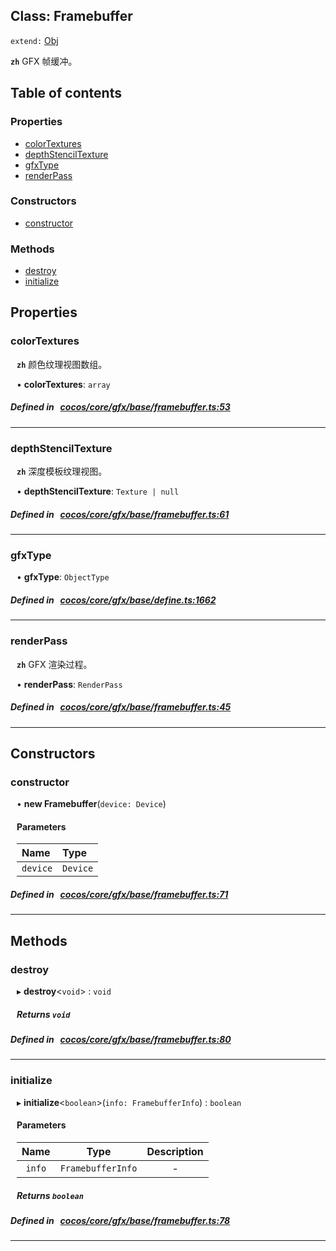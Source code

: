 
## Class: Framebuffer


`extend:`
[Obj](docs/zh/gfx/Class/Obj.md)












**`zh`** GFX 帧缓冲。



<div class="table-of-content">
<h2>Table of contents</h2>


### Properties

- [ colorTextures](#colorTextures)
- [ depthStencilTexture](#depthStencilTexture)
- [ gfxType](#gfxType)
- [ renderPass](#renderPass)

### Constructors

- [ constructor](#constructor)

### Methods

- [ destroy](#destroy)
- [ initialize](#initialize)
</div>

## Properties


### colorTextures
<div style="margin-left: 10px;">




**`zh`** 颜色纹理视图数组。





•  **colorTextures**:
 ``array`` 
</div>

##### Defined in &nbsp;   [cocos/core/gfx/base/framebuffer.ts:53](https://github.com/cocos-creator/engine/blob/c7bf6b8a9/cocos/core/gfx/base/framebuffer.ts#L53)&nbsp;


___


### depthStencilTexture
<div style="margin-left: 10px;">




**`zh`** 深度模板纹理视图。





•  **depthStencilTexture**:
 ``Texture | null`` 
</div>

##### Defined in &nbsp;   [cocos/core/gfx/base/framebuffer.ts:61](https://github.com/cocos-creator/engine/blob/c7bf6b8a9/cocos/core/gfx/base/framebuffer.ts#L61)&nbsp;


___


### gfxType
<div style="margin-left: 10px;">




•  **gfxType**:
 ``ObjectType`` 
</div>

##### Defined in &nbsp;   [cocos/core/gfx/base/define.ts:1662](https://github.com/cocos-creator/engine/blob/c7bf6b8a9/cocos/core/gfx/base/define.ts#L1662)&nbsp;


___


### renderPass
<div style="margin-left: 10px;">




**`zh`** GFX 渲染过程。





•  **renderPass**:
 ``RenderPass`` 
</div>

##### Defined in &nbsp;   [cocos/core/gfx/base/framebuffer.ts:45](https://github.com/cocos-creator/engine/blob/c7bf6b8a9/cocos/core/gfx/base/framebuffer.ts#L45)&nbsp;


___

<!---->
## Constructors


### constructor
<div style="margin-left: 10px;">

• **new Framebuffer**(`device: Device`)

#### Parameters
| Name | Type |
| :------ | :------ |
| `device` | `Device` |





</div>

##### Defined in &nbsp;   [cocos/core/gfx/base/framebuffer.ts:71](https://github.com/cocos-creator/engine/blob/c7bf6b8a9/cocos/core/gfx/base/framebuffer.ts#L71)&nbsp;


---

<!---->
## Methods

### destroy
<div style="margin-left: 10px;">

▸   **destroy**<`void`\> : `void`




<!---->
<!--    #### Returns `void` -->
<!---->


##### Returns `void`




</div>

##### Defined in &nbsp;   [cocos/core/gfx/base/framebuffer.ts:80](https://github.com/cocos-creator/engine/blob/c7bf6b8a9/cocos/core/gfx/base/framebuffer.ts#L80)&nbsp;
___
### initialize
<div style="margin-left: 10px;">

▸   **initialize**<`boolean`\>(`info: FramebufferInfo`) : `boolean`




<!---->
<!--    #### Returns `boolean` -->
<!---->

#### Parameters

| Name | Type | Description |
| :------: | :------: | :------: |
| `info` | `FramebufferInfo` | - |



##### Returns `boolean`




</div>

##### Defined in &nbsp;   [cocos/core/gfx/base/framebuffer.ts:78](https://github.com/cocos-creator/engine/blob/c7bf6b8a9/cocos/core/gfx/base/framebuffer.ts#L78)&nbsp;
___
<!---->




